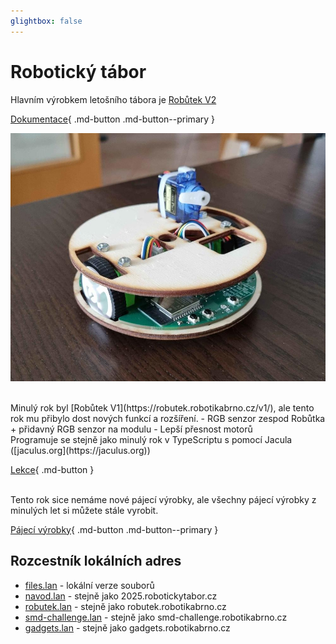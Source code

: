 ```yaml
---
glightbox: false
---
```


# Robotický tábor

Hlavním výrobkem letošního tábora je [Robůtek V2](https://robutek.robotikabrno.cz/v2/)

[Dokumentace](https://robutek.robotikabrno.cz/v2/){ .md-button .md-button--primary }

![Robutek](assets/Robutek.jpg)

<br>
Minulý rok byl [Robůtek V1](https://robutek.robotikabrno.cz/v1/), ale tento rok mu přibylo dost nových funkcí a rozšíření.
- RGB senzor zespod Robůtka + přidavný RGB senzor na modulu
- Lepší přesnost motorů

<br>
Programuje se stejně jako minulý rok v TypeScriptu s pomocí Jacula ([jaculus.org](https://jaculus.org))

[Lekce](https://robutek.robotikabrno.cz/v2/robot){ .md-button }

<br>
Tento rok sice nemáme nové pájecí výrobky, ale všechny pájecí výrobky z minulých let si můžete stále vyrobit.

[Pájecí výrobky](https://gadgets.robotikabrno.cz/){ .md-button .md-button--primary }


## Rozcestník lokálních adres

- [files.lan](http://files.lan/) - lokální verze souborů
- [navod.lan](http://navod.lan/) - stejně jako 2025.robotickytabor.cz
- [robutek.lan](http://robutek.lan/) - stejně jako robutek.robotikabrno.cz
- [smd-challenge.lan](http://smd-challenge.lan/) - stejně jako smd-challenge.robotikabrno.cz
- [gadgets.lan](http://gadgets.lan/) - stejně jako gadgets.robotikabrno.cz